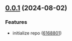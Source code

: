 

<a name="0.0.1"></a>
## [0.0.1](https://www.github.com/mu88/mu88.Shared/releases/tag/v0.0.1) (2024-08-02)

### Features

* initialize repo ([6168801](https://www.github.com/mu88/mu88.Shared/commit/616880167c2d3c277985362c8ddc1d6126f32e92))


